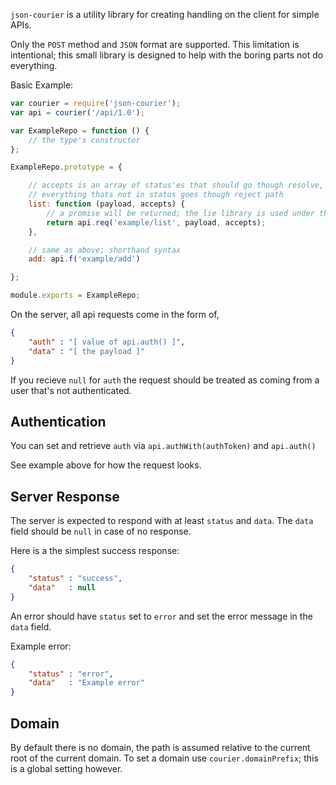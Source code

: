 `json-courier` is a utility library for creating handling on the client for 
simple APIs.

Only the `POST` method and `JSON` format are supported. This limitation is intentional; this small library is designed to help with the boring parts not do everything.

Basic Example:

```js
var courier = require('json-courier');
var api = courier('/api/1.0');

var ExampleRepo = function () {
	// the type's constructor
};

ExampleRepo.prototype = {

	// accepts is an array of status'es that should go though resolve,
	// everything thats not in status goes though reject path
	list: function (payload, accepts) {
		// a promise will be returned; the lie library is used under the hood
		return api.req('example/list', payload, accepts);
	},

	// same as above; shorthand syntax
	add: api.f('example/add')

};

module.exports = ExampleRepo;
```

On the server, all api requests come in the form of,

```json
{
	"auth" : "[ value of api.auth() ]", 
	"data" : "[ the payload ]"
}
```

If you recieve `null` for `auth` the request should be treated as coming from 
a user that's not authenticated.

## Authentication

You can set and retrieve `auth` via `api.authWith(authToken)` and `api.auth()`

See example above for how the request looks.

## Server Response

The server is expected to respond with at least `status` and `data`. 
The `data` field should be `null` in case of no response. 

Here is a the simplest success response:

```json
{
	"status" : "success",
	"data"   : null
}
```

An error should have `status` set to `error` and set the error message in 
the `data` field.

Example error:

```json
{
	"status" : "error",
	"data"   : "Example error"
}
```

## Domain

By default there is no domain, the path is assumed relative to the current root
of the current domain. To set a domain use `courier.domainPrefix`; this is a 
global setting however.

